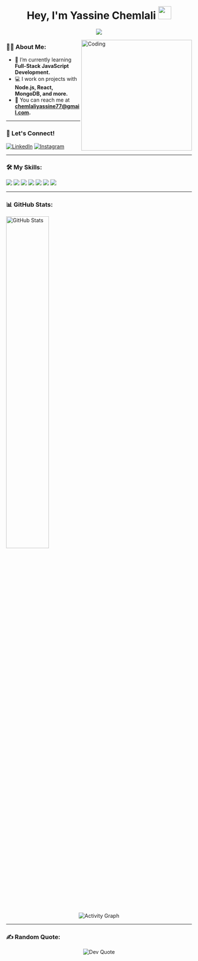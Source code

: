 <h1 align="center"><b>Hey, I'm Yassine Chemlali</b> <img src="https://media.giphy.com/media/hvRJCLFzcasrR4ia7z/giphy.gif" width="35"></h1>
<p align="center">
  <a href="https://github.com/DenverCoder1/readme-typing-svg">
    <img src="https://readme-typing-svg.herokuapp.com?font=Time+New+Roman&color=cyan&size=25&center=true&vCenter=true&width=600&height=100&lines=Hey!+I'm+Yassine+Chemlali..&hearts;++;Full-stack+JavaScript+Developer;Passionate+about+learning+and+coding;">
  </a>
</p>

<!-- About Me Section -->
<img align="right" width="300px" alt="Coding" src="https://media.giphy.com/media/qgQUggAC3Pfv687qPC/giphy.gif">

### 🧑‍💻 About Me:
- 🌱 I’m currently learning **Full-Stack JavaScript Development.**
- 💻 I work on projects with **Node.js, React, MongoDB, and more.**
- 📧 You can reach me at **chemlaliyassine77@gmail.com.**

---

### 🤝 Let's Connect!
[![LinkedIn](https://img.shields.io/badge/-Yassine%20Chemlali-blue?style=flat&logo=Linkedin&logoColor=white)](https://www.linkedin.com/in/yassine%20chemlali/)
 [![Instagram](https://img.shields.io/badge/-Yassine%20Chemlali-orange?style=flat&logo=Instagram&logoColor=white)](https://www.instagram.com/in/yassine_chemlalii/)


---

### 🛠️ My Skills:
<p>
  <img src="https://img.shields.io/badge/JavaScript-F7DF1E?style=flat&logo=javascript&logoColor=black">
  <img src="https://img.shields.io/badge/Node.js-43853D?style=flat&logo=node.js&logoColor=white">
  <img src="https://img.shields.io/badge/React-61DAFB?style=flat&logo=react&logoColor=black">
  <img src="https://img.shields.io/badge/HTML5-E34F26?style=flat&logo=html5&logoColor=white">
  <img src="https://img.shields.io/badge/CSS3-1572B6?style=flat&logo=css3&logoColor=white">
  <img src="https://img.shields.io/badge/MongoDB-4EA94B?style=flat&logo=mongodb&logoColor=white">
  <img src="https://img.shields.io/badge/TailwindCSS-06B6D4?style=flat&logo=tailwindcss&logoColor=white">
</p>

---

### 📊 GitHub Stats:
<p>
  <img src="https://github-readme-stats.vercel.app/api?username=yassine508&show_icons=true&theme=radical" width="48%" alt="GitHub Stats">
</p>

<p align="center">
  <img src="https://github-readme-activity-graph.vercel.app/graph?username=yassine508&theme=react-dark" alt="Activity Graph">
</p>


---

### ✍️ Random Quote:
<p align="center">
  <img src="https://quotes-github-readme.vercel.app/api?type=horizontal&theme=radical" alt="Dev Quote">
</p>

